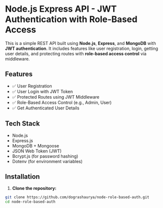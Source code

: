 # Node.js Express API - JWT Authentication with Role-Based Access

This is a simple REST API built using **Node.js**, **Express**, and **MongoDB** with **JWT authentication**. It includes features like user registration, login, getting user details, and protecting routes with **role-based access control** via middleware.

## Features

- ✅ User Registration
- ✅ User Login with JWT Token
- ✅ Protected Routes using JWT Middleware
- ✅ Role-Based Access Control (e.g., Admin, User)
- ✅ Get Authenticated User Details

## Tech Stack

- Node.js
- Express.js
- MongoDB + Mongoose
- JSON Web Token (JWT)
- Bcrypt.js (for password hashing)
- Dotenv (for environment variables)

## Installation

1. **Clone the repository:**

```bash
git clone https://github.com/dograshaurya/node-role-based-auth.git
cd node-role-based-auth
